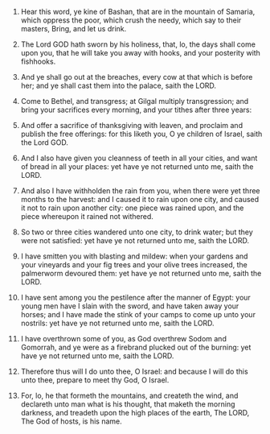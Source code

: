 1. Hear this word, ye kine of Bashan, that are in the mountain of
Samaria, which oppress the poor, which crush the needy, which say to
their masters, Bring, and let us drink.

2. The Lord GOD hath sworn by his holiness, that, lo, the days shall
come upon you, that he will take you away with hooks, and your
posterity with fishhooks.

3. And ye shall go out at the breaches, every cow at that which is
before her; and ye shall cast them into the palace, saith the LORD.

4. Come to Bethel, and transgress; at Gilgal multiply transgression;
and bring your sacrifices every morning, and your tithes after three
years:

5. And offer a sacrifice of thanksgiving with leaven, and
proclaim and publish the free offerings: for this liketh you, O ye
children of Israel, saith the Lord GOD.

6. And I also have given you cleanness of teeth in all your cities,
and want of bread in all your places: yet have ye not returned unto
me, saith the LORD.

7. And also I have withholden the rain from you, when there were yet
three months to the harvest: and I caused it to rain upon one city,
and caused it not to rain upon another city: one piece was rained
upon, and the piece whereupon it rained not withered.

8. So two or three cities wandered unto one city, to drink water; but
they were not satisfied: yet have ye not returned unto me, saith the
LORD.

9. I have smitten you with blasting and mildew: when your gardens and
your vineyards and your fig trees and your olive trees increased, the
palmerworm devoured them: yet have ye not returned unto me, saith the
LORD.

10. I have sent among you the pestilence after the manner of Egypt:
your young men have I slain with the sword, and have taken away your
horses; and I have made the stink of your camps to come up unto your
nostrils: yet have ye not returned unto me, saith the LORD.

11. I have overthrown some of you, as God overthrew Sodom and
Gomorrah, and ye were as a firebrand plucked out of the burning: yet
have ye not returned unto me, saith the LORD.

12. Therefore thus will I do unto thee, O Israel: and because I will
do this unto thee, prepare to meet thy God, O Israel.

13. For, lo, he that formeth the mountains, and createth the wind,
and declareth unto man what is his thought, that maketh the morning
darkness, and treadeth upon the high places of the earth, The LORD,
The God of hosts, is his name.